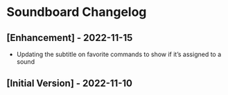 # Soundboard Changelog

## [Enhancement] - 2022-11-15

- Updating the subtitle on favorite commands to show if it’s assigned to a sound 

## [Initial Version] - 2022-11-10